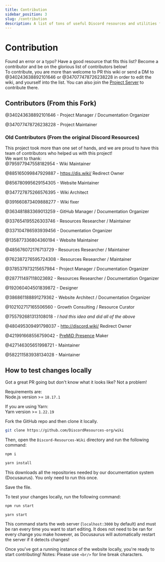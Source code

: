 ```yaml
---
title: Contribution
sidebar_position: 3
slug: /contribution
description: A list of tons of useful Discord resources and utilities for all types of users, from beginners to power users.
---
```


# Contribution

Found an error or a typo? Have a good resource that fits this list? Become a contributor and be on the glorious list of
contributors below!<br/>
To contribute, you are more than welcome to PR this wiki or send a DM to @340243638892101646 or @347077478726238228 in
order to edit the wiki, and yourself into the list.
You can also join the [Project Server](https://discord.gg/8hJEvHr7rq) to contribute there.

## Contributors (From this Fork)

@340243638892101646 - Project Manager / Documentation Organizer

@347077478726238228 - Project Maintainer

### Old Contributors (From the original Discord Resources)

This project took more than one set of hands, and we are proud to have this team of contributors who helped us with this
project!<br/>
We want to thank:<br/>
@795977947558182954 - Wiki Maintainer

@885165099847929887 - <https://dis.wiki/> Redirect Owner

@856780995629154305 - Website Maintainer

@347727875266576395 - Wiki Architect

@391660873409888277 - Wiki fixer

@363481883369013259 - GitHub Manager / Documentation Organizer

@337654195526303746 - Resources Researcher / Maintainer

@337104786593939456 - Documentation Organizer

@135877336804360194 - Website Maintainer

@485676072176713729 - Resources Researcher / Maintainer

@762387276595724308 - Resources Researcher / Maintainer

@378537973215657984 - Project Manager / Documentation Organizer

@287711497118023692 - Resources Researcher / Documentation Organizer

@192060404501839872 - Designer

@386861188891279362 - Website Architect / Documentation Organizer

@102102717165506560 - Growth Consulting / Resource Curator

@755792681313108018 - *I had this idea and did all of the above*

@480495309491798037 - <http://discord.wiki/> Redirect Owner

@421991668556759042 - [PreMiD Presence](https://premid.app/store/presences/Discord%20Resources) Maker

@427146305651998721 - Maintainer

@582211583938134028 - Maintainer

## How to test changes locally

Got a great PR going but don't know what it looks like? Not a problem!<br/>

Requirements are:<br/>
Node.js version >= ```18.17.1```<br/>

If you are using Yarn:<br/>
Yarn version >= ```1.22.19```

Fork the GitHub repo and then clone it locally.

```bash
git clone https://github.com/DiscordResources-org/wiki
```

Then, open the `Discord-Resources-Wiki` directory and run the following command:

```bash
npm i
```

```bash
yarn install
```

This downloads all the repositories needed by our documentation system (Docusaurus). You only need to run this once.

Save the file.

To test your changes locally, run the following command:

```bash
npm run start
```

```bash
yarn start
```

This command starts the web server (```localhost:3000``` by default) and must be ran every time you want to start
editing.
It does not need to be ran for every change you make however, as Docusaurus will automatically restart the server if it
detects changes!

Once you've got a running instance of the website locally, you're ready to start contributing!
Notes: Please use ```<br/>``` for line break characters.
